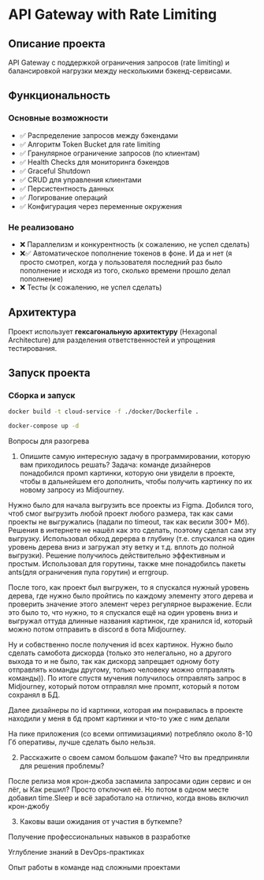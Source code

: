 # API Gateway with Rate Limiting

## Описание проекта
API Gateway с поддержкой ограничения запросов (rate limiting) и балансировкой нагрузки между несколькими бэкенд-сервисами.

## Функциональность

### Основные возможности
- ✅ Распределение запросов между бэкендами
- ✅ Алгоритм Token Bucket для rate limiting
- ✅ Гранулярное ограничение запросов (по клиентам)
- ✅ Health Checks для мониторинга бэкендов
- ✅ Graceful Shutdown
- ✅ CRUD для управления клиентами
- ✅ Персистентность данных
- ✅ Логирование операций
- ✅ Конфигурация через переменные окружения

### Не реализовано
- ❌ Параллелизм и конкурентность (к сожалению, не успел сделать)
- ❌✅ Автоматическое пополнение токенов в фоне. И да и нет (я просто смотрел, когда у пользователя последний раз было пополнение
  и исходя из того, сколько времени прошло делал пополнение)
- ❌ Тесты (к сожалению, не успел сделать)

## Архитектура
Проект использует **гексагональную архитектуру** (Hexagonal Architecture) для разделения ответственностей и упрощения тестирования.

## Запуск проекта

### Сборка и запуск
```bash
docker build -t cloud-service -f ./docker/Dockerfile .
```

```bash
docker-compose up -d
```

Вопросы для разогрева
1) Опишите самую интересную задачу в программировании, которую вам приходилось решать?
Задача: команде дизайнеров понадобился промп картинки, которую они увидели в проекте, чтобы в дальнейшем его дополнить,
чтобы получить картинку по их новому запросу из Midjourney.

Нужно было для начала выгрузить все проекты из Figma. Добился того, чтоб смог выгрузить любой проект любого размера, так
как сами проекты не выгружались (падали по timeout, так как весили 300+ Мб). Решения в интернете не нашёл как это сделать,
поэтому сделал сам эту выгрузку. Использовал обход дерерва в глубину (т.е. спускался на один уровень дерева вниз и загружал эту ветку
и т.д. вплоть до полной выгрузки). Решение получилось действительно эффективным и простым. Использовал для горутины,
также мне понадобилсь пакеты ants(для ограничения пула горутин) и errgroup.

После того, как проект был выгружен, то я спускался нужный уровень дерева, где нужно было пройтись по каждому элементу
этого дерева и проверить значение этого элемент через регулярное выражение. Если это было то, что нужно, то я
спускался ещё на один уровень вниз и выгружал оттуда длинные названия картинок, где хранился id, который можно
потом отправить в discord в бота Midjourney.

Ну и собвственно после получения id всех картинок. Нужно было сделать самобота дискорда (только это нелегально,
но а другого выхода то и не было, так как дискорд запрещает одному боту отправлять команды другому, только человеку
можно отправлять команды)). По итоге спустя мучения получилось отправлять запрос в Midjourney, который потом отправлял
мне промпт, который я потом сохранял в БД.

Далее дизайнеры по id картинки, которая им понравилась в проекте находили у меня в бд промт картинки и что-то уже с ним
делали

На пике приложения (со всеми оптимизациями) потребляло около 8-10 Гб оперативы, лучше сделать было нельзя.

2) Расскажите о своем самом большом факапе? Что вы предприняли для решения проблемы?

После релиза моя крон-джоба заспамила запросами один сервис и он лёг, ы
Как решил? Просто отключил её. Но потом в одном месте добавил time.Sleep и всё заработало на отлично, когда вновь
включил крон-джобу

3) Каковы ваши ожидания от участия в буткемпе?

Получение профессиональных навыков в разработке

Углубление знаний в DevOps-практиках

Опыт работы в команде над сложными проектами
